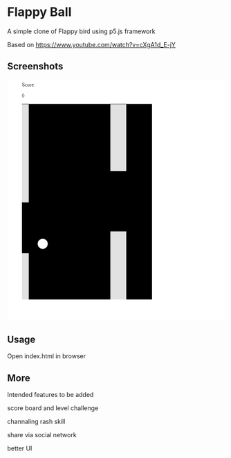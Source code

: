 # Flappy Ball
A simple clone of Flappy bird using p5.js framework

Based on https://www.youtube.com/watch?v=cXgA1d_E-jY

## Screenshots
![gameplay](/imgs/1.png)

## Usage
Open index.html in browser

## More
Intended features to be added

score board and level challenge

channaling rash skill

share via social network

better UI